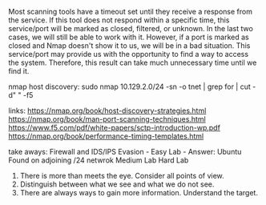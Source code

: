Most scanning tools have a timeout set until they receive a response from the service. If this tool does not respond within a specific time, this service/port will be marked as closed, filtered, or unknown. In the last two cases, we will still be able to work with it. However, if a port is marked as closed and Nmap doesn't show it to us, we will be in a bad situation. This service/port may provide us with the opportunity to find a way to access the system. Therefore, this result can take much unnecessary time until we find it.

nmap host discovery:
sudo nmap 10.129.2.0/24 -sn -o tnet | grep for | cut -d" " -f5

links:
https://nmap.org/book/host-discovery-strategies.html
https://nmap.org/book/man-port-scanning-techniques.html
https://www.f5.com/pdf/white-papers/sctp-introduction-wp.pdf
https://nmap.org/book/performance-timing-templates.html

take aways:
Firewall and IDS/IPS Evasion - Easy Lab - Answer: Ubuntu
Found on adjoining /24 netwrok
Medium Lab
Hard Lab

1. 	There is more than meets the eye. Consider all points of view.
2. 	Distinguish between what we see and what we do not see.
3. 	There are always ways to gain more information. Understand the target.

